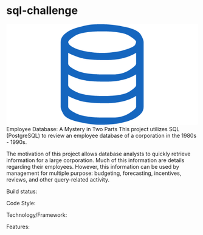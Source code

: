 # sql-challenge
![image of HW](https://github.com/BPayne-216/sql-challenge/blob/master/EmployeeSQL/logo.png)
Employee Database: A Mystery in Two Parts
This project utilizes SQL (PostgreSQL) to review an employee database of a corporation in the 1980s - 1990s.

The motivation of this project allows database analysts to quickly retrieve information for a large corporation.  Much of this information are details regarding their employees.  However, this information can be used by management for multiple purpose: budgeting, forecasting, incentives, reviews, and other query-related activity.

Build status: 

Code Style:

Technology/Framework:

Features:
